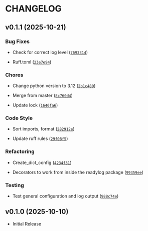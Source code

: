 # CHANGELOG

<!-- version list -->

## v0.1.1 (2025-10-21)

### Bug Fixes

- Check for correct log level
  ([`7693314`](https://github.com/fleetingbytes/readylog/commit/7693314464d1b6353b4282351d848401391c8901))

- Ruff.toml
  ([`23e7e94`](https://github.com/fleetingbytes/readylog/commit/23e7e94e2a531895bb19bebd4b37b6efc0d7915e))

### Chores

- Change python version to 3.12
  ([`2b1c480`](https://github.com/fleetingbytes/readylog/commit/2b1c480e4c0d75bad9d0e54aadef146d98293cbb))

- Merge from master
  ([`8c760d4`](https://github.com/fleetingbytes/readylog/commit/8c760d41daa622c97cb0086d3b298e8cd8a5046b))

- Update lock
  ([`1646fa6`](https://github.com/fleetingbytes/readylog/commit/1646fa61a8b9f9c5d453459bddbdbc9666bdbfa4))

### Code Style

- Sort imports, format
  ([`282912e`](https://github.com/fleetingbytes/readylog/commit/282912e40a475124e115906192324b74d3299ac9))

- Update ruff rules
  ([`29f08f5`](https://github.com/fleetingbytes/readylog/commit/29f08f503079c5fb2cf536882188bc6f1f0270c2))

### Refactoring

- Create_dict_config
  ([`4234f31`](https://github.com/fleetingbytes/readylog/commit/4234f31f2417acb043581b2e4ca334dfe8875898))

- Decorators to work from inside the readylog package
  ([`99359ee`](https://github.com/fleetingbytes/readylog/commit/99359eef1136278be6292ce341a4834cc3e425f9))

### Testing

- Test general configuration and log output
  ([`988c74e`](https://github.com/fleetingbytes/readylog/commit/988c74e554b101f2cc9ccdc2931c0ad4772ed4d0))


## v0.1.0 (2025-10-10)

- Initial Release
